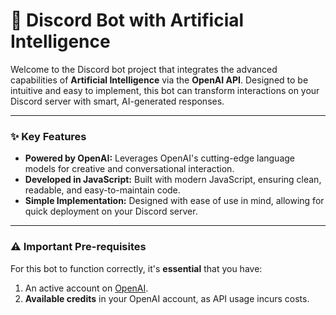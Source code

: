 # 🚀 Discord Bot with Artificial Intelligence

Welcome to the Discord bot project that integrates the advanced capabilities of **Artificial Intelligence** via the **OpenAI API**. Designed to be intuitive and easy to implement, this bot can transform interactions on your Discord server with smart, AI-generated responses.

---

### ✨ Key Features

* **Powered by OpenAI:** Leverages OpenAI's cutting-edge language models for creative and conversational interaction.
* **Developed in JavaScript:** Built with modern JavaScript, ensuring clean, readable, and easy-to-maintain code.
* **Simple Implementation:** Designed with ease of use in mind, allowing for quick deployment on your Discord server.

---

### ⚠️ Important Pre-requisites

For this bot to function correctly, it's **essential** that you have:

1.  An active account on [OpenAI](https://openai.com/).
2.  **Available credits** in your OpenAI account, as API usage incurs costs.
